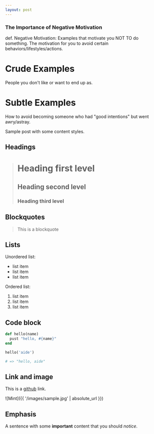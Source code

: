 ```yaml
---
layout: post
---
```


### The Importance of Negative Motivation

def. Negative Motivation: Examples that motivate you NOT TO do something.
The motivation for you to avoid certain behaviors/lifestyles/actions.

# Crude Examples
People you don't like or want to end up as.

# Subtle Examples
How to avoid becoming someone who had "good intentions" but went awry/astray.

Sample post with some content styles.

## Headings


> # Heading first level
> ## Heading second level
> ### Heading third level


## Blockquotes

> This is a blockquote

## Lists

Unordered list:

- list item
- list item
- list item


Ordered list:

1. list item
2. list item
3. list item

## Code block

```ruby
def hello(name)
  pust "hello, #{name}"
end

hello('aide')

# => "hello, aide"
```

## Link and image

This is a [github](https://github.com/aidewoode/jekyll-theme-mint) link.

![Mint]({{ '/images/sample.jpg' | absolute_url }})

## Emphasis

A sentence with some **important** content that you should *notice*.
